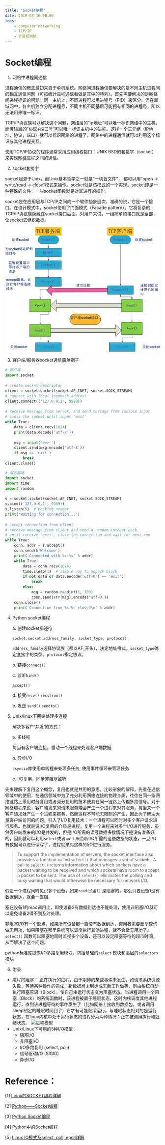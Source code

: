 ```yaml
---
title: "Socket编程"
date: 2019-08-16 00:00
tags:
	- computer networking
	- TCP/IP
	- 计算机网络
---
```




# Socket编程

1. 网络中进程间通信

进程通信的概念最初来自于单机系统。网络间进程通信要解决的是不同主机进程间的相互通信问题（可把统计进程通信看做是其中的特列）。首先需要解决的是网络间进程标识的问题。同一主机上，不同进程可以用进程号（PID）来区分。但在局域网中，各主机独立分配进程号，不同主机不同基层可能拥有相同的进程号，所以无法用来唯一标识。

TCP/IP协议族可以解决这个问题，网络层的”ip地址“可以唯一标识网络中的主机，而传输层的”协议+端口号“可以唯一标识主机中的进程。这样一个三元组（IP地址，协议，端口）就可以标识网络的进程了，网络中的进程通信就可以利用这个标识与其他进程交互。

使用TCP/IP协议的程序通常采用应用编程接口：UNIX BSD的套接字（socket）来实现网络进程之间的通信。

2. socket套接字

socket起源于Unix，而Unix基本哲学之一就是”一切皆文件“， 都可以用”open -> write/read -> close“模式来操作。socket就是该模式的一个实现。socket即是一种特殊的文件，一些socket函数就是对其进行的操作。

socket是在应用层与TCP/IP之间的一个软件抽象层次，准确的说，它是一个接口。在设计模式中，socket使用了门面模式（Facade pattern）。它将复杂的TCP/IP协议族隐藏在socket接口后面，对用户来说，一组简单的接口就是全部，让socket去组织数据。

![socket通信](../images/socket通信过程.png)

3. 客户端/服务器socket通信简单例子

```python
# 客户端
import socket

# create socket descriptor
client = socket.socket(socket.AF_INET, socket.SOCK_STREAM)
# connect with local loopback address
client.connect(('127.0.0.1', 9999))

# receive message from server, and send message from console input
# close the socket until input 'exit'
while True:
    data = client.recv(1024)
    print(data.decode('utf-8'))
    
    msg = input('>>> ')
    client.send(msg.encode('utf-8'))
    if msg == 'exit':
        break
client.close()
```

```python
# 服务器端
import socket
import time
import random

s = socket.socket(socket.AF_INET, socket.SOCK_STREAM)
s.bind(('127.0.0.1', 9999))
s.listen(5)  # backlog number
print('Waiting for connection...')

# accept connection from client
# receive message from client and send a random integer back 
# until receive 'exit', close the connection and wait for next one
while True:
    conn, addr = s.accept()
    conn.send(b'Welcome')
    print('Connected with %s:%s' % addr)
    while True:
        data = conn.recv(1024)
        time.sleep(1)  # simple way to unpack block
        if not data or data.encode('utf-8') == 'exit':
            break
        else:
            msg = random.randint(1, 100)
            conn.send(str(msg).encode('utf-8'))
    conn.close()
    print('Connection from %s:%s closed\n' % addr)
```

4. Python socket编程

   a. 创建socket描述符

   `socket.socket(address_family, socket_type, protocol)`

   `address_family`选择协议族（都以AF_开头），决定地址格式。`socket_type`确定套接字的类型。`protocol`指定协议。

   b. 链接`connect()`

   c. 监听`bind()`

   `accept()`

   d. 接受`recv()` `recvfrom()` 

   e. 发送 `send()`  `sendto()`

5. Unix/linux下网络处理多连接

   解决多客户‘并发’的方式：

   a. 多线程

   每当有客户端连接，启动一个线程来处理客户端数据

   b. 异步I/O

   ```asyncio```库使用单线程来处理多任务, 使用事件循环来管理任务

   c. I/O复用，同步非阻塞监听

先来理解下复用这个概念，复用也就是共用的意思。比较形象的解释，先看在通信领域中的使用，在通信领域中为了充分利用网络连接的物理介质，往往在同一条网络链路上采用时分复用或者频分复用的技术使其在同一链路上传输多路信号。对于网络编程来说，客户端发来的请求服务端会产生一个进程来对其服务，每当来一个客户请求就产生一个进程来服务，然而进程不可能无限制的产生，因此为了解决大量客户端访问的问题，引入了I/O复用技术：一个进程可以同时对多个客户请求进行服务。也就是说I/O复用的介质是进程，复用一个进程来对多个I/O进行服务，虽然客户端发来的I/O是并发的，但是I/O所需的读写数据多数情况下是没有准备好的，因此就可以利用`select`或者`poll` 来监听I/O所需的这些数据的状态，一旦I/O有数据可以进行读写了，进程就来对这样的I/O进行服务。

   > To support the implementation of servers, the socket interface also provides a function called `select()` that manages a set of sockets. A call to `select()` returns information about which sockets have a packet waiting to be received and which sockets have room to accept a packet to be sent. The use of `select()` eliminates the polling and busy waiting that would otherwise be necessary for network I/O.
>

假设一个进程同时见识多个设备，如果`read(设备1)` 是阻塞的，那么只要设备1没有数据到达，就会一直阻

塞在设备1的read调用上，即使设备2有数据到达也不能处理，使用非阻塞I/O就可以避免设备2得不到及时处理。

非阻塞I/O有一个缺点，如果所有设备都一直没有数据到达，调用者需要反复查询做无用功，如果阻塞在那里系统可以调度执行其他进程，就不会做无用功了。`select()` 函数可以阻塞地同时监视多个设备，还可以设定阻塞等待的超市时间，从而解决了这个问题。

python标准库提供I/O多路复用模块，包括基础的`select` 模块和高层的`selectors` 模块

6. 附录

- 进程的阻塞：
正在执行的进程，由于期待的某些事件未发生，如请求系统资源失败、等待某种操作的完成、新数据尚未到达或无新工作做等，则由系统自动执行阻塞原语（Block），使自己由运行状态变为阻塞状态。当进程调用一个阻塞（Block）的系统函数时，该进程被置于睡眠状态，这时内核调度其他进程运行，直到该进程等待的事件发生了（比如网络上接收到数据包，或者调用sleep制定的睡眠时间到了）它才有可能继续运行。与睡眠状态相对的是运行状态，在linux内核中处于运行状态的进程分为两种情况：正在被调用执行和就绪状态。
![进程模型](../images/%E8%BF%9B%E7%A8%8B%E6%A8%A1%E5%9E%8B.jpeg)
- Unix/Linux下可用的5种I/O模型：
    - 阻塞I/O
    - 非阻塞I/O
    - I/O多路复用 (select, poll)
    - 信号驱动I/O (SIGIO)
    - 异步I/O

# Reference：

[1] [Linux的SOCKET编程详解](<https://www.cnblogs.com/jiangzhaowei/p/8261174.html>)

[2] [Python——Socket编程](<https://www.jianshu.com/p/4d0fab3fed16?utm_campaign=maleskine&utm_content=note&utm_medium=seo_notes&utm_source=recommendation>)

[3] [Python Socket编程](<https://www.jianshu.com/p/9207700ec26d>)

[4] [Python中的Socket编程](<https://keelii.gitbooks.io/socket-programming-in-python-cn/content/>)

[5] [Linux IO模式及select, poll, epoll详解](https://segmentfault.com/a/1190000003063859#articleHeader6)

